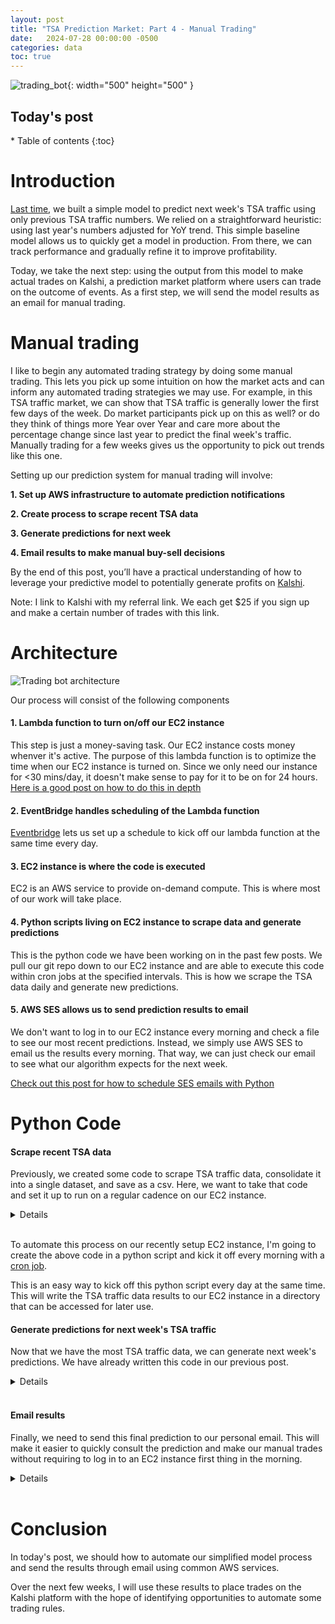```yaml
---
layout: post
title: "TSA Prediction Market: Part 4 - Manual Trading"
date:   2024-07-28 00:00:00 -0500
categories: data
toc: true
---
```


![trading_bot](/assets/tsa_trading_bot/baseline_model_title_image.webp){: width="500" height="500" }

<h2> Today's post </h2>
* Table of contents
{:toc}

# Introduction
[Last time](https://ferraijv.github.io/posts/data/2024/07/05/tsa-exploratory-analysis.html), we built a simple model to 
predict next week's TSA traffic using only previous TSA traffic numbers. We relied on a straightforward heuristic: using 
last year's numbers adjusted for YoY trend. This simple baseline model allows us to quickly get a model in production. 
From there, we can track performance and gradually refine it to improve profitability.

Today, we take the next step: using the output from this model to make actual trades on Kalshi, a prediction market 
platform where users can trade on the outcome of events. As a first step, we will
send the model results as an email for manual trading.

# Manual trading

I like to begin any automated trading strategy by doing some manual trading. This
lets you pick up some intuition on how the market acts and can inform any automated
trading strategies we may use. For example, in this TSA traffic market, we can show
that TSA traffic is generally lower the first few days of the week. Do market 
participants pick up on this as well? or do they think of things more Year over Year
and care more about the percentage change since last year to predict the final
week's traffic. Manually trading for a few weeks gives us the opportunity to pick
out trends like this one.

Setting up our prediction system for manual trading will involve:

**1. Set up AWS infrastructure to automate prediction notifications**

**2. Create process to scrape recent TSA data**

**3. Generate predictions for next week**

**4. Email results to make manual buy-sell decisions**

By the end of this post, you’ll have a practical understanding of how to leverage your predictive model to potentially 
generate profits on [Kalshi](kalshi.com/sign-up/?referral=c9d2b0f1-b339-4878-b61c-65c4e7002b51).

Note: I link to Kalshi with my referral link. We each get $25 if you sign up and make a certain number of trades with
this link.

# Architecture

![Trading bot architecture](/assets/tsa_trading_bot/trading_bot_simplified.webp)

Our process will consist of the following components

#### 1. Lambda function to turn on/off our EC2 instance

This step is just a money-saving task. Our EC2 instance costs money whenver it's
active. The purpose of this lambda function is to optimize the time when our EC2
instance is turned on. Since we only need our instance for <30 mins/day, it doesn't
make sense to pay for it to be on for 24 hours. [Here is a good post on how to 
do this in depth](https://repost.aws/knowledge-center/start-stop-lambda-eventbridge)

#### 2. EventBridge handles scheduling of the Lambda function

[Eventbridge](https://docs.aws.amazon.com/eventbridge/latest/userguide/eb-create-rule-schedule.html)
lets us set up a schedule to kick off our lambda function at the same time every day. 

#### 3. EC2 instance is where the code is executed

EC2 is an AWS service to provide on-demand compute. This is where most of our
work will take place. 

#### 4. Python scripts living on EC2 instance to scrape data and generate predictions

This is the python code we have been working on in the past few posts. We pull
our git repo down to our EC2 instance and are able to execute this code within
cron jobs at the specified intervals. This is how we scrape the TSA data daily
and generate new predictions.

#### 5. AWS SES allows us to send prediction results to email

We don't want to log in to our EC2 instance every morning and check a file to 
see our most recent predictions. Instead, we simply use AWS SES to email us the 
results every morning. That way, we can just check our email to see what our 
algorithm expects for the next week.

[Check out this post for how to schedule SES emails with Python](https://docs.aws.amazon.com/ses/latest/dg/send-an-email-using-sdk-programmatically.html)

# Python Code
#### Scrape recent TSA data 

Previously, we created some code to scrape TSA traffic data, consolidate it into a single dataset,
and save as a csv. Here, we want to take that code and set it up to run on a regular cadence
on our EC2 instance.

<details>
{% highlight python %}
import pandas as pd
import requests
import datetime
import logging
import time

def create_request_url(year_to_process, current_year):
    """Create Request URL

    Creates a URL for fetching TSA data based on the year to process and the current year.

    Args:
        year_to_process (int): The year for which the data is to be fetched.
        current_year (int): The current year.

    Returns:
        str: The URL for fetching TSA data for the specified year.
    """

    base_url = 'https://www.tsa.gov/travel/passenger-volumes'

    if year_to_process == current_year:
        url = base_url
    else:
        url = f"{base_url}/{year_to_process}"

    return url


def fetch_year_of_tsa_data(year_to_process):
    """Fetch TSA Data for a Specific Year

    Fetches TSA (Transportation Security Administration) data for a specific year from the TSA website.

    Args:
        base_url (str): The base URL of the TSA data website.
        year_to_process (int): The year for which the data is to be fetched.

    Returns:
        pandas.DataFrame: A DataFrame containing the TSA data for the specified year.
    """

    header = {'User-Agent': 'Mozilla/5.0'}  # TSA website blocks bot traffic unless you include this
    current_year = datetime.datetime.now().year

    url = create_request_url(year_to_process, current_year)

    logging.warning(f"Processing {year_to_process}")

    r = requests.get(url, headers=header)

    df = pd.read_html(r.text)[0]

    if year_to_process == current_year:
        df = df[['Date', str(current_year)]]
        df = df.rename(columns={str(current_year): "Numbers"})

    return df

def fetch_all_tsa_data():
    """Fetch All TSA Data

    Fetches TSA (Transportation Security Administration) data for all available years
    up to the current year and merges them into a single DataFrame.

    Returns:
        pandas.DataFrame: A DataFrame containing all the TSA data for the available years.
    """

    dfs = []

    for year_to_process in range(2019, datetime.datetime.now().year+1):

        df = fetch_year_of_tsa_data(year_to_process)

        dfs.append(df)

        time.sleep(1)  # Wait in between requests to avoid

    df_merged = pd.concat(dfs, ignore_index=True, sort=False)

    df_merged.to_csv("../data/tsa_data.csv")

    return df_merged

fetch_all_tsa_data()
{% endhighlight %}
</details>
<br>

To automate this process on our recently setup EC2 instance, I'm going to create
the above code in a python script and kick it off every morning with a 
[cron job](https://www.freecodecamp.org/news/cron-jobs-in-linux/). 

This is an easy way to kick off this python script every day at the same time. This
will write the TSA traffic data results to our EC2 instance in a directory that
can be accessed for later use. 

#### Generate predictions for next week's TSA traffic
Now that we have the most TSA traffic data, we can generate next week's predictions.
We have already written this code in our previous post.

<details>

{% highlight python %}
import pandas as pd
import datetime
import json
import logging

def lag_passengers():
    """
    Load TSA passenger data, process it to create lagged features, and return the processed dataframe.

    Steps:
    1. Load TSA data from a CSV file.
    2. Rename columns for clarity.
    3. Convert the date column to datetime format.
    4. Set the date column as the index and sort the index.
    5. Create a new column with passenger data from the previous year.
    6. Filter data to include only dates after June 1, 2022.
    7. Calculate a 7-day moving average of the number of passengers.
    8. Calculate a 7-day moving average of the previous year's passenger data.
    """
    # Load TSA data
    tsa_data = pd.read_csv("data/tsa_data.csv", index_col=0)

    # Rename columns for clarity
    tsa_data.rename(columns={"Date": "date", "Numbers": "passengers"}, inplace=True)

    # Convert date column to datetime format
    tsa_data['date'] = pd.to_datetime(tsa_data['date'], format='%m/%d/%Y')

    # Set the date column as the index and sort the index
    tsa_data = tsa_data.set_index('date')
    tsa_data.sort_index(inplace=True)

    # Create a new column with passenger data from the previous year
    tsa_data['previous_year'] = tsa_data['passengers'].shift(365)

    # Filter data to include only dates after June 1, 2022
    tsa_data = tsa_data[tsa_data.index > '2022-06-01']

    # Calculate a 7-day moving average of passengers
    tsa_data['passengers_7_day_moving_average'] = tsa_data['passengers'].rolling(window=7).mean()

    # Calculate a 7-day moving average of the previous year's passenger data
    tsa_data['passengers_7_day_moving_average_previous_year'] = tsa_data['previous_year'].rolling(window=7).mean()

    return tsa_data

def get_recent_trend(tsa_data):
    """
    Calculate recent trends in TSA passenger data and create predictions based on these trends.

    Steps:
    1. Calculate the current trend as the ratio of the 7-day moving average of passengers to the previous year's 7-day moving average.
    2. Create a lagged trend feature.
    3. Generate predictions using the previous year's 7-day moving average and the lagged trend.
    """
    # Calculate the current trend
    tsa_data['current_trend'] = tsa_data['passengers_7_day_moving_average'] / tsa_data[
        'passengers_7_day_moving_average_previous_year']

    # Create a lagged trend feature (Use 2 weeks ago in case data isn't available for previous week
    tsa_data['last_weeks_trend'] = tsa_data['current_trend'].shift(2)

    # Generate predictions using the previous year's 7-day moving average and the lagged trend
    tsa_data['prediction'] = tsa_data['passengers_7_day_moving_average_previous_year'] * tsa_data['last_weeks_trend']

    return tsa_data


def get_next_market_end():
    """
    The Kalshi market always ends on Sunday. This function will determine the date of the next Sunday
    and return the date in YYYY-MM-DD format.

    :return: str
    """
    today = datetime.date.today()
    # Calculate the number of days until the next Sunday (0 is Monday, 6 is Sunday)
    days_until_sunday = (6 - today.weekday()) % 7
    # If today is Sunday, we want the next Sunday, so we add 7 days
    if days_until_sunday == 0:
        days_until_sunday = 7
    next_sunday = today + datetime.timedelta(days=days_until_sunday)
    return next_sunday

def get_prediction(tsa_data):
    """
    Generate a prediction for the next Sunday's TSA passenger numbers based on historical data and recent trends.

    Steps:
    1. Determine the date of the next Sunday.
    2. Retrieve the number of passengers from the same Sunday last year.
    3. Calculate the year-over-year (YoY) adjustment based on recent trends.
    4. Multiply last year's passenger numbers by the YoY adjustment to get the prediction.

    :param tsa_data: DataFrame containing TSA passenger data with necessary features.
    :return: Dictionary with the date of the next Sunday as the key and the predicted number of passengers as the value.
    """
    next_sunday = get_next_market_end()
    last_year = (next_sunday - datetime.timedelta(days=365)).strftime("%Y-%m-%d")
    last_years_passengers = tsa_data.loc[last_year]['passengers_7_day_moving_average']
    logging.warning(last_years_passengers)
    three_days_ago = (datetime.date.today() - datetime.timedelta(days=4)).strftime("%Y-%m-%d")
    yoy_adjustment = tsa_data.loc[three_days_ago]['last_weeks_trend']
    logging.warning(yoy_adjustment)
    prediction = {}
    next_sunday = next_sunday.strftime("%Y-%m-%d")
    prediction[next_sunday] = {
        "last_year_passengers": last_years_passengers,
        "yoy_adjustment": yoy_adjustment,
        "prediction": last_years_passengers*yoy_adjustment
    }

    logging.warning(prediction)

    return prediction

def save_prediction(prediction):
    logging.warning(prediction)
    try:
        with open("data/tsa_traffic_predictions") as f:
            all_predictions = json.load(f)
        logging.warning(f"all predictions {all_predictions}")
        all_predictions.update(prediction)
        logging.warning(f"new prediction {prediction}")
        with open("data/tsa_traffic_predictions", "w") as outfile:
            json.dump(all_predictions, outfile)
    except FileNotFoundError:
        with open("data/tsa_traffic_predictions", "w") as outfile:
            json.dump(prediction, outfile)


def create_next_week_prediction():
    tsa_data = lag_passengers()
    tsa_data = get_recent_trend(tsa_data)
    prediction = get_prediction(tsa_data)
    save_prediction(prediction)

    return prediction
{%endhighlight%}

</details>
<br>

#### Email results

Finally, we need to send this final prediction to our personal email. This will
make it easier to quickly consult the prediction and make our manual trades without
requiring to log in to an EC2 instance first thing in the morning.

<details>
{% highlight python %}

def send_email(body):
    SENDER = "ferraioloj@gmail.com"

    # Replace recipient@example.com with a "To" address. If your account
    # is still in the sandbox, this address must be verified.
    RECIPIENT = "ferraioloj@gmail.com"

    # The subject line for the email.
    SUBJECT = "Amazon SES Test (SDK for Python)"

    # The email body for recipients with non-HTML email clients.
    BODY_TEXT = body

    # The HTML body of the email.
    BODY_HTML = f"""<html>
    {body}
    </html>
                """

    # The character encoding for the email.
    CHARSET = "UTF-8"

    # Create a new SES resource and specify a region.
    client = boto3.client('ses')

    # Try to send the email.
    try:
        # Provide the contents of the email.
        response = client.send_email(
            Destination={
                'ToAddresses': [
                    RECIPIENT,
                ],
            },
            Message={
                'Body': {
                    'Html': {
                        'Charset': CHARSET,
                        'Data': BODY_HTML,
                    },
                    'Text': {
                        'Charset': CHARSET,
                        'Data': BODY_TEXT,
                    },
                },
                'Subject': {
                    'Charset': CHARSET,
                    'Data': SUBJECT,
                },
            },
            Source=SENDER
        )
    # Display an error if something goes wrong.
    except ClientError as e:
        print(e.response['Error']['Message'])
    else:
        print("Email sent! Message ID:"),
        print(response['MessageId'])

{% endhighlight %}

</details>
<br>

# Conclusion

In today's post, we should how to automate our simplified model process and send
the results through email using common AWS services. 

Over the next few weeks, I will use these results to place trades on the Kalshi 
platform with the hope of identifying opportunities to automate some trading 
rules.





